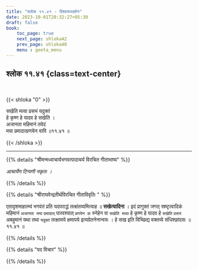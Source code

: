 ```yaml
---
title: "श्लोक ११.४१ - विश्वरूपदर्शन"
date: 2023-10-01T20:32:27+05:30
draft: false
book:
    toc_page: true
    next_page: shloka42
    prev_page: shloka40
    menu : geeta_menu
---
```




## श्लोक ११.४१ {class=text-center}

<br/>

{{< shloka  "0"  >}}

सखेति मत्वा प्रसभं यदुक्तं  
हे कृष्ण हे यादव हे सखेति ।    
अजानता महिमानं तवेदं  
मया प्रमादात्प्रणयेन वापि ॥११.४१ ॥

{{< /shloka >}}

---


{{% details "श्रीमन्मध्वाचार्यभगवत्पादाचर्य विरचित  गीताभाष्य" %}}

*आचार्येण टिप्पणी नकृतः ।*

{{% /details %}}



{{% details "श्रीराघवेन्द्रतीर्थविरचित गीताविवृतिः " %}}

एतादृशमाहात्म्यं भगवंतं प्रति यदपराद्धं 
तत्क्षंतव्यमित्याह ॥ **सखेत्यादिना** । 
इदं प्रागुक्तं जगत् स्रष्टृत्वादिकं महिमानं 
`अजानता मया` `प्रमादात्` पारवश्यात् 
`प्रणयेन वा` स्नेहेन वा `सखेति मत्वा` 
हे कृष्ण हे यादव हे `सखेति`
`प्रसभं` अबहुमानं यथा तथा `यदुक्तं` तत्क्षामये 
क्षमापये इत्यग्रेतनेनान्वयः । हे सख
इति विच्छिद्य वक्तव्ये संधिश्छांदसः ॥११.४१ ॥

{{% /details %}}



{{% details "पद विचार" %}}


{{% /details %}}

